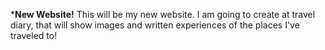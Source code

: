 ***New Website!**
This will be my new website. I am going to create at travel diary, that will show images and written experiences of the places I've traveled to! 
